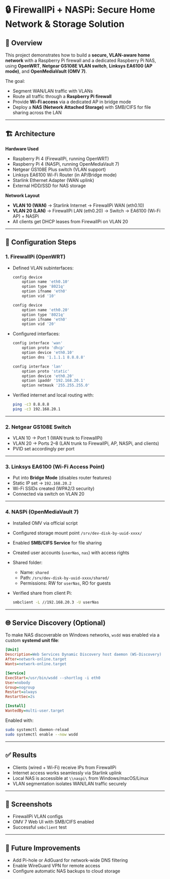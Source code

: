 
# 🔒 FirewallPi + NASPi: Secure Home Network & Storage Solution

## 📌 Overview

This project demonstrates how to build a **secure, VLAN-aware home network** with a Raspberry Pi firewall and a dedicated Raspberry Pi NAS, using **OpenWRT**, **Netgear GS108E VLAN switch**, **Linksys EA6100 (AP mode)**, and **OpenMediaVault (OMV 7)**.

The goal:

* Segment WAN/LAN traffic with VLANs
* Route all traffic through a **Raspberry Pi firewall**
* Provide **Wi-Fi access** via a dedicated AP in bridge mode
* Deploy a **NAS (Network Attached Storage)** with SMB/CIFS for file sharing across the LAN

---

## 🏗️ Architecture

**Hardware Used**

* Raspberry Pi 4 (FirewallPi, running OpenWRT)
* Raspberry Pi 4 (NASPi, running OpenMediaVault 7)
* Netgear GS108E Plus switch (VLAN support)
* Linksys EA6100 Wi-Fi Router (in AP/Bridge mode)
* Starlink Ethernet Adapter (WAN uplink)
* External HDD/SSD for NAS storage

**Network Layout**

* **VLAN 10 (WAN)** → Starlink Internet → FirewallPi WAN (eth0.10)
* **VLAN 20 (LAN)** → FirewallPi LAN (eth0.20) → Switch → EA6100 (Wi-Fi AP) + NASPi
* All clients get DHCP leases from FirewallPi on VLAN 20

---

## 🔧 Configuration Steps

### 1. FirewallPi (OpenWRT)

* Defined VLAN subinterfaces:

  ```sh
  config device
      option name 'eth0.10'
      option type '8021q'
      option ifname 'eth0'
      option vid '10'

  config device
      option name 'eth0.20'
      option type '8021q'
      option ifname 'eth0'
      option vid '20'
  ```

* Configured interfaces:

  ```sh
  config interface 'wan'
      option proto 'dhcp'
      option device 'eth0.10'
      option dns '1.1.1.1 8.8.8.8'

  config interface 'lan'
      option proto 'static'
      option device 'eth0.20'
      option ipaddr '192.168.20.1'
      option netmask '255.255.255.0'
  ```

* Verified internet and local routing with:

  ```sh
  ping -c3 8.8.8.8
  ping -c3 192.168.20.1
  ```

---

### 2. Netgear GS108E Switch

* VLAN 10 → Port 1 (WAN trunk to FirewallPi)
* VLAN 20 → Ports 2–8 (LAN trunk to FirewallPi, AP, NASPi, and clients)
* PVID set accordingly per port

---

### 3. Linksys EA6100 (Wi-Fi Access Point)

* Put into **Bridge Mode** (disables router features)
* Static IP set → `192.168.20.2`
* Wi-Fi SSIDs created (WPA2/3 security)
* Connected via switch on VLAN 20

---

### 4. NASPi (OpenMediaVault 7)

* Installed OMV via official script

* Configured storage mount point `/srv/dev-disk-by-uuid-xxxx/`

* Enabled **SMB/CIFS Service** for file sharing

* Created user accounts (`userNas`, `nas`) with access rights

* Shared folder:

  * Name: `shared`
  * Path: `/srv/dev-disk-by-uuid-xxxx/shared/`
  * Permissions: RW for `userNas`, RO for guests

* Verified share from client Pi:

  ```sh
  smbclient -L //192.168.20.3 -U userNas
  ```

---

## 🌐 Service Discovery (Optional)

To make NAS discoverable on Windows networks, `wsdd` was enabled via a custom **systemd unit file**:

```ini
[Unit]
Description=Web Services Dynamic Discovery host daemon (WS-Discovery)
After=network-online.target
Wants=network-online.target

[Service]
ExecStart=/usr/bin/wsdd --shortlog -i eth0
User=nobody
Group=nogroup
Restart=always
RestartSec=2s

[Install]
WantedBy=multi-user.target
```

Enabled with:

```sh
sudo systemctl daemon-reload
sudo systemctl enable --now wsdd
```

---

## ✅ Results

* Clients (wired + Wi-Fi) receive IPs from FirewallPi
* Internet access works seamlessly via Starlink uplink
* Local NAS is accessible at `\\naspi\` from Windows/macOS/Linux
* VLAN segmentation isolates WAN/LAN traffic securely

---

## 📸 Screenshots

* FirewallPi VLAN configs
* OMV 7 Web UI with SMB/CIFS enabled
* Successful `smbclient` test

---

## 🚀 Future Improvements

* Add Pi-hole or AdGuard for network-wide DNS filtering
* Enable WireGuard VPN for remote access
* Configure automatic NAS backups to cloud storage
